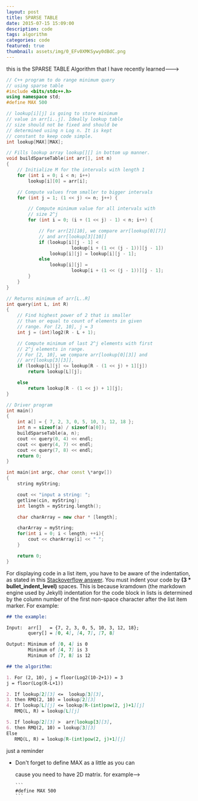 ```yaml
---
layout: post
title: SPARSE TABLE
date: 2015-07-15 15:09:00
description: code
tags: algorithm
categories: code
featured: true
thumbnail: assets/img/0_EFv0XMKSywy0dBdC.png
---
```


this is the SPARSE TABLE Algorithm that I have recently learned--->

```c++
// C++ program to do range minimum query
// using sparse table
#include <bits/stdc++.h>
using namespace std;
#define MAX 500

// lookup[i][j] is going to store minimum
// value in arr[i..j]. Ideally lookup table
// size should not be fixed and should be
// determined using n Log n. It is kept
// constant to keep code simple.
int lookup[MAX][MAX];

// Fills lookup array lookup[][] in bottom up manner.
void buildSparseTable(int arr[], int n)
{
	// Initialize M for the intervals with length 1
	for (int i = 0; i < n; i++)
		lookup[i][0] = arr[i];

	// Compute values from smaller to bigger intervals
	for (int j = 1; (1 << j) <= n; j++) {

		// Compute minimum value for all intervals with
		// size 2^j
		for (int i = 0; (i + (1 << j) - 1) < n; i++) {

			// For arr[2][10], we compare arr[lookup[0][7]] 
			// and arr[lookup[3][10]]
			if (lookup[i][j - 1] < 
						lookup[i + (1 << (j - 1))][j - 1])
				lookup[i][j] = lookup[i][j - 1];
			else
				lookup[i][j] = 
						lookup[i + (1 << (j - 1))][j - 1];
		}
	}
}

// Returns minimum of arr[L..R]
int query(int L, int R)
{
	// Find highest power of 2 that is smaller
	// than or equal to count of elements in given
	// range. For [2, 10], j = 3
	int j = (int)log2(R - L + 1);

	// Compute minimum of last 2^j elements with first
	// 2^j elements in range.
	// For [2, 10], we compare arr[lookup[0][3]] and
	// arr[lookup[3][3]],
	if (lookup[L][j] <= lookup[R - (1 << j) + 1][j])
		return lookup[L][j];

	else
		return lookup[R - (1 << j) + 1][j];
}

// Driver program
int main()
{
	int a[] = { 7, 2, 3, 0, 5, 10, 3, 12, 18 };
	int n = sizeof(a) / sizeof(a[0]);
	buildSparseTable(a, n);
	cout << query(0, 4) << endl;
	cout << query(4, 7) << endl;
	cout << query(7, 8) << endl;
	return 0;
}

```

```c++
int main(int argc, char const \*argv[])
{
    string myString;

    cout << "input a string: ";
    getline(cin, myString);
    int length = myString.length();

    char charArray = new char * [length];

    charArray = myString;
    for(int i = 0; i < length; ++i){
        cout << charArray[i] << " ";
    }

    return 0;
}
```

For displaying code in a list item, you have to be aware of the indentation, as stated in this [Stackoverflow answer](https://stackoverflow.com/questions/34987908/embed-a-code-block-in-a-list-item-with-proper-indentation-in-kramdown/38090598#38090598). You must indent your code by **(3 \* bullet_indent_level)** spaces. This is because kramdown (the markdown engine used by Jekyll) indentation for the code block in lists is determined by the column number of the first non-space character after the list item marker. For example:

````markdown
## the example:

Input:  arr[]   = {7, 2, 3, 0, 5, 10, 3, 12, 18};
        query[] = [0, 4], [4, 7], [7, 8]

Output: Minimum of [0, 4] is 0
        Minimum of [4, 7] is 3
        Minimum of [7, 8] is 12

## the algorithm:

1. For (2, 10), j = floor(Log2(10-2+1)) = 3
j = floor(Log(R-L+1))

2. If lookup[2][3] <=  lookup[3][3], 
3. then RMQ(2, 10) = lookup[2][3]
4. If lookup[L][j] <= lookup[R-(int)pow(2, j)+1][j]
   RMQ(L, R) = lookup[L][j]

5. If lookup[2][3] >  arr[lookup[3][3], 
6. then RMQ(2, 10) = lookup[3][3]
Else 
   RMQ(L, R) = lookup[R-(int)pow(2, j)+1][j]

````
just a reminder

* Don't forget to define MAX as a little as you can

   cause you need to have 2D matrix. for example-->

      ```
      #define MAX 500
      ```
 

